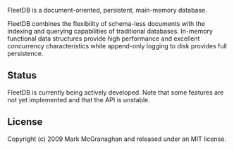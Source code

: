 FleetDB is a document-oriented, persistent, main-memory database.

FleetDB combines the flexibility of schema-less documents with the indexing and querying capabilities of traditional databases. In-memory functional data structures provide high performance and excellent concurrency characteristics while append-only logging to disk provides full persistence.

Status
------

FleetDB is currently being actively developed. Note that some features are not yet implemented and that the API is unstable. 

License
-------

Copyright (c) 2009 Mark McGranaghan and released under an MIT license.
